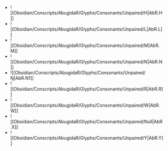 - ![[Obsidian/Conscripts/AbugidaR/Glyphs/Consonants/Unpaired/H|AbR.H]]
- ![[Obsidian/Conscripts/AbugidaR/Glyphs/Consonants/Unpaired/L|AbR.L]]
- ![[Obsidian/Conscripts/AbugidaR/Glyphs/Consonants/Unpaired/M|AbR.M]]
- ![[Obsidian/Conscripts/AbugidaR/Glyphs/Consonants/Unpaired/N|AbR.N]]
- ![[Obsidian/Conscripts/AbugidaR/Glyphs/Consonants/Unpaired/Ŋ|AbR.N1]]
- ![[Obsidian/Conscripts/AbugidaR/Glyphs/Consonants/Unpaired/R|AbR.R]]
- ![[Obsidian/Conscripts/AbugidaR/Glyphs/Consonants/Unpaired/W|AbR.W]]
- ![[Obsidian/Conscripts/AbugidaR/Glyphs/Consonants/Unpaired/Null|AbR.X]]
- ![[Obsidian/Conscripts/AbugidaR/Glyphs/Consonants/Unpaired/Y|AbR.Y]]
